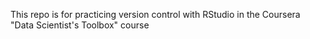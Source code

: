 This repo is for practicing version control with RStudio in the Coursera "Data Scientist's Toolbox" course
